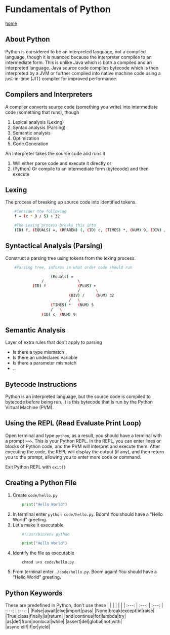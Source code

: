 # Fundamentals of Python
[home](./readme.md)

## About Python
Python is considered to be an interpreted language, not a compiled language, though it is nuanced because the interpreter compiles to an intermediate form. This is unlike Java which is both a compiled and an interpreted language. Java source code compiles bytecode which is then interpreted by a JVM or further compiled into native machine code using a just-in-time (JIT) compiler for improved performance. 

## Compilers and Interpreters
A compiler converts source code (something you write) into intermediate code (something that runs), though

1. Lexical analysis (Lexing)
1. Syntax analysis (Parsing)
1. Semantic analysis
1. Optimization
1. Code Generation

An Interpreter takes the source code and runs it

1. Will either parse code and execute it directly or
1. (Python) Or compile to an intermediate form (bytecode) and then execute

## Lexing
The process of breaking up source code into identified tokens.

```sh
    #Consider the following
    f = (c * 9 / 5) + 32

    #The Lexing process breaks this into 
    (ID) f, (EQUALS) =, (RPAREN) (, (ID) c, (TIMES) *, (NUM) 9, (DIV) /, (NUM) 5, (LPAREN) ), (PLUS) +, (NUM) 32
```
## Syntactical Analysis (Parsing)
Construct a parsing tree using tokens from the lexing process.
```sh
    #Parsing tree, informs in what order code should run

                    (Equals) = 
                /               \
            (ID) f              (PLUS) +
                                /       \
                            (DIV) /     (NUM) 32
                            /   \
                    (TIMES) *   (NUM) 5
                    /   \
                (ID) c  (NUM) 9
```
## Semantic Analysis
Layer of extra rules that don't apply to parsing
* Is there a type mismatch
* Is there an undeclared variable
* Is there a parameter mismatch
* ...

## Bytecode Instructions
Python is an interpreted language, but the source code is compiled to bytecode before being run. It is this bytecode that is run by the Python Virtual Machine (PVM).

## Using the REPL (Read Evaluate Print Loop)
Open terminal and type `python`, as a result, you should have a terminal with a prompt `>>>`. This is your Python REPL. In the REPL, you can enter lines or blocks of Python code, and the PVM will interpret and execute them. After executing the code, the REPL will display the output (if any), and then return you to the prompt, allowing you to enter more code or command.

Exit Python REPL with `exit()`

## Creating a Python File
1.  Create `code/hello.py`
    ```python
        print("Hello World")
    ```
1.  In terminal enter `python code/hello.py`. Boom! You should have a "Hello World" greeting.
1.  Let's make it executable
    ```python
        #!/usr/bin/env python

        print("Hello World")
    ```
1.  Identify the file as executable
    ```shell
        chmod u+x code/hello.py
    ```
1. From terminal enter `./code/hello.py`. Boom again! You should have a "Hello World" greeting.

## Python Keywords
These are predefined in Python, don't use these
|       |       |       |       |       |
| :---: | :---: | :---: | :---: | :---: |
|False|await|else|import|pass|
|None|break|except|in|raise|
|True|class|finally|is|return|
|and|continue|for|lambda|try|
|as|def|from|nonlocal|while|
|assert|del|global|not|with|
|async|elif|if|or|yield|
